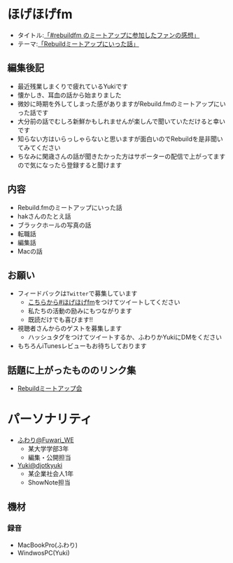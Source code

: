 # ほげほげfm
- タイトル:[「#rebuildfm のミートアップに参加したファンの感想」]()
- テーマ:[「Rebuildミートアップにいった話」]()
 
## 編集後記
- 最近残業しまくりで疲れているYukiです
- 懐かしき、耳血の話から始まりました
- 微妙に時期を外してしまった感がありますがRebuild.fmのミートアップにいった話です
- 大分前の話でむしろ新鮮かもしれませんが楽しんで聞いていただけると幸いです
- 知らない方はいらっしゃらないと思いますが面白いのでRebuildを是非聞いてみてください
- ちなみに閑歳さんの話が聞きたかった方はサポーターの配信で上がってますので気になったら登録すると聞けます

## 内容
- Rebuild.fmのミートアップにいった話
- hakさんのたとえ話
- ブラックホールの写真の話
- 転職話
- 編集話
- Macの話

## お願い
- フィードバックは`Twitter`で募集しています
   - [こちらから#ほげほげfm](https://twitter.com/search?f=tweets&q=%23%E3%81%BB%E3%81%92%E3%81%BB%E3%81%92fm&src=typd)をつけてツイートしてください
   - 私たちの活動の励みにもつながります
   - 既読だけでも喜びます!!
 - 視聴者さんからのゲストを募集します
   - ハッシュタグをつけてツイートするか、ふわりかYukiにDMをください
- もちろんiTunesレビューもお待ちしております


## 話題に上がったもののリンク集
- [Rebuildミートアップ会](http://rebuild.fm/237/)

# パーソナリティ
- [ふわり@Fuwari_WE](https://twitter.com/Fuwari_WE)
   - 某大学学部3年
   - 編集・公開担当
- [Yuki@djotkyuki](https://twitter.com/djotkyuki)
   - 某企業社会人1年
   - ShowNote担当

## 機材  
### 録音
- MacBookPro(ふわり)
- WindwosPC(Yuki)
